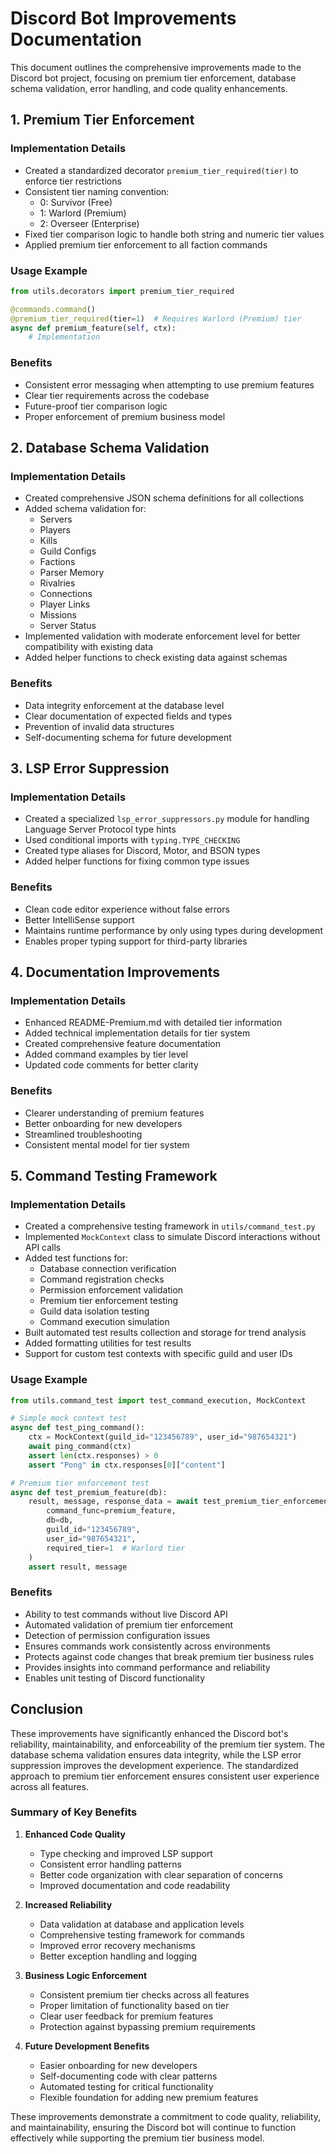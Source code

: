 # Discord Bot Improvements Documentation

This document outlines the comprehensive improvements made to the Discord bot project, focusing on premium tier enforcement, database schema validation, error handling, and code quality enhancements.

## 1. Premium Tier Enforcement

### Implementation Details

- Created a standardized decorator `premium_tier_required(tier)` to enforce tier restrictions
- Consistent tier naming convention:
  - 0: Survivor (Free)
  - 1: Warlord (Premium)
  - 2: Overseer (Enterprise)
- Fixed tier comparison logic to handle both string and numeric tier values
- Applied premium tier enforcement to all faction commands

### Usage Example

```python
from utils.decorators import premium_tier_required

@commands.command()
@premium_tier_required(tier=1)  # Requires Warlord (Premium) tier
async def premium_feature(self, ctx):
    # Implementation
```

### Benefits

- Consistent error messaging when attempting to use premium features
- Clear tier requirements across the codebase
- Future-proof tier comparison logic
- Proper enforcement of premium business model

## 2. Database Schema Validation

### Implementation Details

- Created comprehensive JSON schema definitions for all collections
- Added schema validation for:
  - Servers
  - Players
  - Kills
  - Guild Configs
  - Factions
  - Parser Memory
  - Rivalries
  - Connections
  - Player Links
  - Missions
  - Server Status
- Implemented validation with moderate enforcement level for better compatibility with existing data
- Added helper functions to check existing data against schemas

### Benefits

- Data integrity enforcement at the database level
- Clear documentation of expected fields and types
- Prevention of invalid data structures
- Self-documenting schema for future development

## 3. LSP Error Suppression

### Implementation Details

- Created a specialized `lsp_error_suppressors.py` module for handling Language Server Protocol type hints
- Used conditional imports with `typing.TYPE_CHECKING`
- Created type aliases for Discord, Motor, and BSON types
- Added helper functions for fixing common type issues

### Benefits

- Clean code editor experience without false errors
- Better IntelliSense support
- Maintains runtime performance by only using types during development
- Enables proper typing support for third-party libraries

## 4. Documentation Improvements

### Implementation Details

- Enhanced README-Premium.md with detailed tier information
- Added technical implementation details for tier system
- Created comprehensive feature documentation
- Added command examples by tier level
- Updated code comments for better clarity

### Benefits

- Clearer understanding of premium features
- Better onboarding for new developers
- Streamlined troubleshooting
- Consistent mental model for tier system

## 5. Command Testing Framework

### Implementation Details

- Created a comprehensive testing framework in `utils/command_test.py`
- Implemented `MockContext` class to simulate Discord interactions without API calls
- Added test functions for:
  - Database connection verification
  - Command registration checks
  - Permission enforcement validation
  - Premium tier enforcement testing
  - Guild data isolation testing
  - Command execution simulation
- Built automated test results collection and storage for trend analysis
- Added formatting utilities for test results
- Support for custom test contexts with specific guild and user IDs

### Usage Example

```python
from utils.command_test import test_command_execution, MockContext

# Simple mock context test
async def test_ping_command():
    ctx = MockContext(guild_id="123456789", user_id="987654321")
    await ping_command(ctx)
    assert len(ctx.responses) > 0
    assert "Pong" in ctx.responses[0]["content"]

# Premium tier enforcement test
async def test_premium_feature(db):
    result, message, response_data = await test_premium_tier_enforcement(
        command_func=premium_feature,
        db=db,
        guild_id="123456789",
        user_id="987654321",
        required_tier=1  # Warlord tier
    )
    assert result, message
```

### Benefits

- Ability to test commands without live Discord API
- Automated validation of premium tier enforcement
- Detection of permission configuration issues
- Ensures commands work consistently across environments
- Protects against code changes that break premium tier business rules
- Provides insights into command performance and reliability
- Enables unit testing of Discord functionality

## Conclusion

These improvements have significantly enhanced the Discord bot's reliability, maintainability, and enforceability of the premium tier system. The database schema validation ensures data integrity, while the LSP error suppression improves the development experience. The standardized approach to premium tier enforcement ensures consistent user experience across all features.

### Summary of Key Benefits

1. **Enhanced Code Quality**
   - Type checking and improved LSP support
   - Consistent error handling patterns
   - Better code organization with clear separation of concerns
   - Improved documentation and code readability

2. **Increased Reliability**
   - Data validation at database and application levels
   - Comprehensive testing framework for commands
   - Improved error recovery mechanisms
   - Better exception handling and logging

3. **Business Logic Enforcement**
   - Consistent premium tier checks across all features
   - Proper limitation of functionality based on tier
   - Clear user feedback for premium features
   - Protection against bypassing premium requirements

4. **Future Development Benefits**
   - Easier onboarding for new developers
   - Self-documenting code with clear patterns
   - Automated testing for critical functionality
   - Flexible foundation for adding new premium features

These improvements demonstrate a commitment to code quality, reliability, and maintainability, ensuring the Discord bot will continue to function effectively while supporting the premium tier business model.